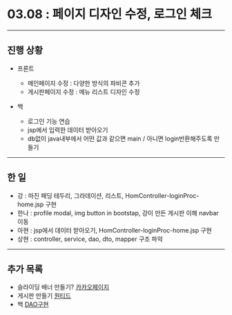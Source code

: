 # 03.08 : 페이지 디자인 수정, 로그인 체크

---

## 진행 상황

- 프론트

  - 메인페이지 수정 : 다양한 방식의 파비콘 추가
  - 게시판페이지 수정 : 메뉴 리스트 디자인 수정

- 백
  - 로그인 기능 연습
  - jsp에서 입력한 데이터 받아오기
  - db없이 java내부에서 어떤 값과 같으면 main / 아니면 login반환해주도록 만들기


---

## 한 일

- 강 : 마진 패딩 테두리, 그라데이션, 리스트, HomController-loginProc-home.jsp 구현
- 한나 : profile modal, img button in bootstap, 강이 만든 게시판 이해 navbar 이동
- 아현 : jsp에서 데이터 받아오기, HomController-loginProc-home.jsp 구현
- 상현 : controller, service, dao, dto, mapper 구조 파악

---

## 추가 목록

- 슬라이딩 배너 만들기? [카카오페이지](https://www.kakaocorp.com/page/kakao/kakaoCulture)
- 게시판 만들기 [원티드](https://www.wanted.co.kr/community/58)
- 백 [DAO구현](https://engkimbs.tistory.com/692)
